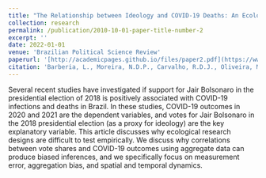 ```yaml
---
title: "The Relationship between Ideology and COVID-19 Deaths: An Ecological Fallacy?"
collection: research
permalink: /publication/2010-10-01-paper-title-number-2
excerpt: ''
date: 2022-01-01
venue: 'Brazilian Political Science Review'
paperurl: '[http://academicpages.github.io/files/paper2.pdf](https://www.scielo.br/j/bpsr/a/LZrBWxfkNRFYDGBhD8Mxp3C/)'
citation: 'Barberia, L., Moreira, N.D.P., Carvalho, R.D.J., Oliveira, M.L.C., Rosa, I.S.C. and Zamudio, M., 2022. The relationship between ideology and COVID-19 deaths: What we know and what we still need to know. Brazilian Political Science Review, 16.'
---
```


Several recent studies have investigated if support for Jair Bolsonaro in the presidential election of 2018 is positively associated with COVID-19 infections and deaths in Brazil. In these studies, COVID-19 outcomes in 2020 and 2021 are the dependent variables, and votes for Jair Bolsonaro in the 2018 presidential election (as a proxy for ideology) are the key explanatory variable. This article discusses why ecological research designs are difficult to test empirically. We discuss why correlations between vote shares and COVID-19 outcomes using aggregate data can produce biased inferences, and we specifically focus on measurement error, aggregation bias, and spatial and temporal dynamics.
